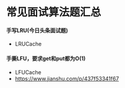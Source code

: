 # 常见面试算法题汇总
#### 手写LRU(今日头条面试题)
+ LRUCache

#### 手撕LFU，要求get和put都为O(1) 
+ LFUCache
+ https://www.jianshu.com/p/437f53341f67